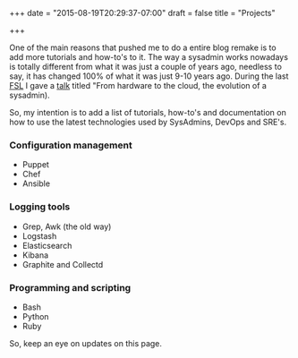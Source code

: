 +++
date = "2015-08-19T20:29:37-07:00"
draft = false
title = "Projects"

+++

One of the main reasons that pushed me to do a entire blog remake is to add more tutorials and how-to's to it.
The way a sysadmin works nowadays is totally different from what it was just a couple of years ago, needless to say, it has changed 100% of what it was just 9-10 years ago.
During the last [FSL](https://fsl.mx/2016/) I gave a [talk](https://fsl.mx/2016/programa) titled "From hardware to the cloud, the evolution of a sysadmin).

So, my intention is to add a list of tutorials, how-to's and documentation on how to use the latest technologies used by SysAdmins, DevOps and SRE's.


### Configuration management 

* Puppet
* Chef
* Ansible

### Logging tools

* Grep, Awk (the old way)
* Logstash
* Elasticsearch
* Kibana
* Graphite and Collectd

### Programming and scripting 

* Bash
* Python
* Ruby

So, keep an eye on updates on this page.


